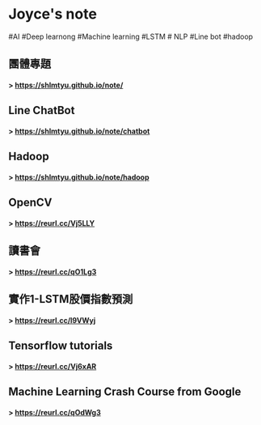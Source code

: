 # Joyce's note
#AI #Deep learnong #Machine learning #LSTM # NLP #Line bot #hadoop

## 團體專題
#### > <https://shlmtyu.github.io/note/>  

## Line ChatBot
#### > <https://shlmtyu.github.io/note/chatbot>  

## Hadoop
#### > <https://shlmtyu.github.io/note/hadoop>

## OpenCV 
#### > <https://reurl.cc/Vj5LLY>

## 讀書會 
#### > <https://reurl.cc/qO1Lg3>

## 實作1-LSTM股價指數預測
#### > <https://reurl.cc/l9VWyj>

## Tensorflow tutorials
#### > <https://reurl.cc/Vj6xAR>

## Machine Learning Crash Course from Google
#### > <https://reurl.cc/qOdWg3>

